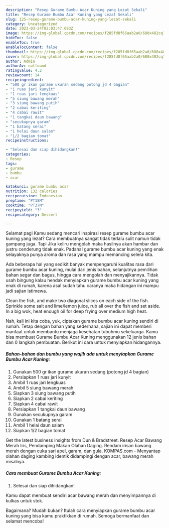 ```yaml
---
description: "Resep Gurame Bumbu Acar Kuning yang Lezat Sekali"
title: "Resep Gurame Bumbu Acar Kuning yang Lezat Sekali"
slug: 125-resep-gurame-bumbu-acar-kuning-yang-lezat-sekali
category: Uncategorized
date: 2023-03-24T02:03:47.693Z
image: https://img-global.cpcdn.com/recipes/f285fd8f65aab2a0/680x482cq70/gurame-bumbu-acar-kuning-foto-resep-utama.jpg
hideToc: false
enableToc: true
enableTocContent: false
thumbnail: https://img-global.cpcdn.com/recipes/f285fd8f65aab2a0/680x482cq70/gurame-bumbu-acar-kuning-foto-resep-utama.jpg
cover: https://img-global.cpcdn.com/recipes/f285fd8f65aab2a0/680x482cq70/gurame-bumbu-acar-kuning-foto-resep-utama.jpg
author: Admin
authorAv: notfound
ratingvalue: 4.2
reviewcount: 14
recipeingredient:
- "500 gr ikan gurame ukuran sedang potong jd 4 bagian"
- "1 ruas jari kunyit"
- "1 ruas jari lengkuas"
- "5 siung bawang merah"
- "3 siung bawang putih"
- "2 cabai keriting"
- "4 cabai rawit"
- "1 tangkai daun bawang"
- "secukupnya garam"
- "1 batang serai"
- "1 helai daun salam"
- "1/2 bagian tomat"
recipeinstructions:

- "Selesai dan siap dihidangkan!"
categories:
- Resep
tags:
- gurame
- bumbu
- acar

katakunci: gurame bumbu acar 
nutrition: 132 calories
recipecuisine: Indonesian
preptime: "PT18M"
cooktime: "PT37M"
recipeyield: "3"
recipecategory: Dessert

---
```



Selamat pagi Kamu sedang mencari inspirasi resep gurame bumbu acar kuning yang lezat? Cara membuatnya sangat tidak terlalu sulit namun tidak gampang juga. Tapi Jika keliru mengolah maka hasilnya akan hambar dan justru cenderung tidak enak. Padahal gurame bumbu acar kuning yang enak selayaknya punya aroma dan rasa yang mampu memancing selera kita.


Ada beberapa hal yang sedikit banyak mempengaruhi kualitas rasa dari gurame bumbu acar kuning, mulai dari jenis bahan, selanjutnya pemilihan bahan segar dan bagus, hingga cara mengolah dan menyajikannya. Tidak usah bingung kalau hendak menyiapkan gurame bumbu acar kuning yang enak di rumah, karena asal sudah tahu caranya maka hidangan ini mampu jadi sajian istimewa.

Clean the fish, and make two diagonal slices on each side of the fish. Sprinkle some salt and lime/lemon juice, rub all over the fish and set aside. In a big wok, heat enough oil for deep frying over medium high heat.


Nah, kali ini kita coba, yuk, ciptakan gurame bumbu acar kuning sendiri di rumah. Tetap dengan bahan yang sederhana, sajian ini dapat memberi manfaat untuk membantu menjaga kesehatan tubuhmu sekeluarga. Kamu bisa membuat Gurame Bumbu Acar Kuning menggunakan 12 jenis bahan dan 0 langkah pembuatan. Berikut ini cara untuk menyiapkan hidangannya.

<!--inarticleads1-->

##### Bahan-bahan dan bumbu yang wajib ada untuk menyiapkan Gurame Bumbu Acar Kuning:

1. Gunakan 500 gr ikan gurame ukuran sedang (potong jd 4 bagian)
1. Persiapkan 1 ruas jari kunyit
1. Ambil 1 ruas jari lengkuas
1. Ambil 5 siung bawang merah
1. Siapkan 3 siung bawang putih
1. Siapkan 2 cabai keriting
1. Siapkan 4 cabai rawit
1. Persiapkan 1 tangkai daun bawang
1. Gunakan secukupnya garam
1. Gunakan 1 batang serai
1. Ambil 1 helai daun salam
1. Siapkan 1/2 bagian tomat


Get the latest business insights from Dun &amp; Bradstreet. Resep Acar Bawang Merah Iris, Pendamping Makan Olahan Daging. Rendam irisan bawang merah dengan cuka sari apel, garam, dan gula. KOMPAS.com - Menyantap olahan daging kambing identik didampingi dengan acar, bawang merah misalnya. 

<!--inarticleads2-->

##### Cara membuat Gurame Bumbu Acar Kuning:


1. Selesai dan siap dihidangkan!

Kamu dapat membuat sendiri acar bawang merah dan menyimpannya di kulkas untuk stok. 

Bagaimana? Mudah bukan? Itulah cara menyiapkan gurame bumbu acar kuning yang bisa kamu praktikkan di rumah. Semoga bermanfaat dan selamat mencoba!
